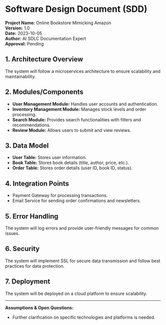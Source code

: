 # Software Design Document (SDD)

**Project Name:** Online Bookstore Mimicking Amazon  
**Version:** 1.0  
**Date:** 2023-10-05  
**Author:** AI SDLC Documentation Expert  
**Approval:** Pending

## 1. Architecture Overview
The system will follow a microservices architecture to ensure scalability and maintainability.

## 2. Modules/Components
- **User Management Module:** Handles user accounts and authentication.
- **Inventory Management Module:** Manages stock levels and order processing.
- **Search Module:** Provides search functionalities with filters and recommendations.
- **Review Module:** Allows users to submit and view reviews.

## 3. Data Model
- **User Table:** Stores user information.
- **Book Table:** Stores book details (title, author, price, etc.).
- **Order Table:** Stores order details (user ID, book ID, status).

## 4. Integration Points
- Payment Gateway for processing transactions.
- Email Service for sending order confirmations and newsletters.

## 5. Error Handling
The system will log errors and provide user-friendly messages for common issues.

## 6. Security
The system will implement SSL for secure data transmission and follow best practices for data protection.

## 7. Deployment
The system will be deployed on a cloud platform to ensure scalability.

---

**Assumptions & Open Questions:**
- Further clarification on specific technologies and platforms is needed.